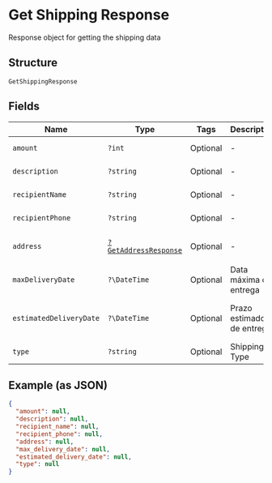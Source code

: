 
# Get Shipping Response

Response object for getting the shipping data

## Structure

`GetShippingResponse`

## Fields

| Name | Type | Tags | Description | Getter | Setter |
|  --- | --- | --- | --- | --- | --- |
| `amount` | `?int` | Optional | - | getAmount(): ?int | setAmount(?int amount): void |
| `description` | `?string` | Optional | - | getDescription(): ?string | setDescription(?string description): void |
| `recipientName` | `?string` | Optional | - | getRecipientName(): ?string | setRecipientName(?string recipientName): void |
| `recipientPhone` | `?string` | Optional | - | getRecipientPhone(): ?string | setRecipientPhone(?string recipientPhone): void |
| `address` | [`?GetAddressResponse`](../../doc/models/get-address-response.md) | Optional | - | getAddress(): ?GetAddressResponse | setAddress(?GetAddressResponse address): void |
| `maxDeliveryDate` | `?\DateTime` | Optional | Data máxima de entrega | getMaxDeliveryDate(): ?\DateTime | setMaxDeliveryDate(?\DateTime maxDeliveryDate): void |
| `estimatedDeliveryDate` | `?\DateTime` | Optional | Prazo estimado de entrega | getEstimatedDeliveryDate(): ?\DateTime | setEstimatedDeliveryDate(?\DateTime estimatedDeliveryDate): void |
| `type` | `?string` | Optional | Shipping Type | getType(): ?string | setType(?string type): void |

## Example (as JSON)

```json
{
  "amount": null,
  "description": null,
  "recipient_name": null,
  "recipient_phone": null,
  "address": null,
  "max_delivery_date": null,
  "estimated_delivery_date": null,
  "type": null
}
```

